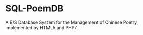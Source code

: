 # SQL-PoemDB
A B/S Database System for the Management of Chinese Poetry, implemented by HTML5 and PHP7.
